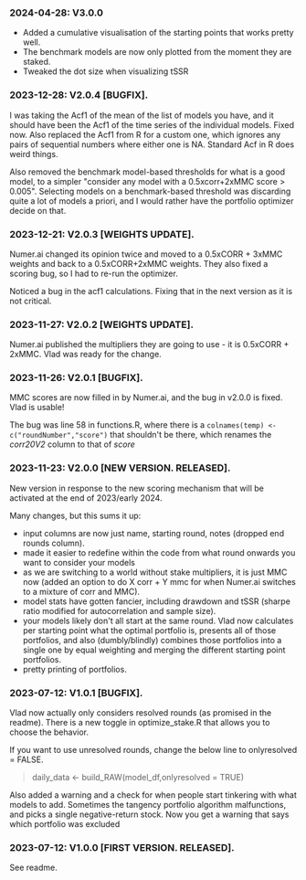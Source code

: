 ### 2024-04-28: V3.0.0

* Added a cumulative visualisation of the starting points that works pretty well.
* The benchmark models are now only plotted from the moment they are staked.
* Tweaked the dot size when visualizing tSSR

### 2023-12-28: V2.0.4 [BUGFIX].

I was taking the Acf1 of the mean of the list of models you have, and it should have been the Acf1 of the time series of the individual models. Fixed now. Also replaced the Acf1 from R for a custom one, which ignores any pairs of sequential numbers where either one is NA. Standard Acf in R does weird things.

Also removed the benchmark model-based thresholds for what is a good model, to a simpler "consider any model with a 0.5xcorr+2xMMC score > 0.005". Selecting models on a benchmark-based threshold was discarding quite a lot of models a priori, and I would rather have the portfolio optimizer decide on that.

### 2023-12-21: V2.0.3 [WEIGHTS UPDATE].

Numer.ai changed its opinion twice and moved to a 0.5xCORR + 3xMMC weights and back to a 0.5xCORR+2xMMC weights. They also fixed a scoring bug, so I had to re-run the optimizer.

Noticed a bug in the acf1 calculations. Fixing that in the next version as it is not critical.

### 2023-11-27: V2.0.2 [WEIGHTS UPDATE]. 

Numer.ai published the multipliers they are going to use - it is 0.5xCORR + 2xMMC. Vlad was ready for the change.


### 2023-11-26: V2.0.1 [BUGFIX].

MMC scores are now filled in by Numer.ai, and the bug in v2.0.0 is fixed. Vlad is usable!

The bug was line 58 in functions.R, where there is a ```colnames(temp) <- c("roundNumber","score")``` that shouldn't be there, which renames the _corr20V2_ column to that of _score_


### 2023-11-23: V2.0.0 [NEW VERSION. RELEASED].

New version in response to the new scoring mechanism that will be activated at the end of 2023/early 2024.

Many changes, but this sums it up:

* input columns are now just name, starting round, notes (dropped end rounds column).
* made it easier to redefine within the code from what round onwards you want to consider your models
* as we are switching to a world without stake multipliers, it is just MMC now (added an option to do X corr + Y mmc for when Numer.ai switches to a mixture of corr and MMC).
* model stats have gotten fancier, including drawdown and tSSR (sharpe ratio modified for autocorrelation and sample size).
* your models likely don't all start at the same round. Vlad now calculates per starting point what the optimal portfolio is, presents all of those portfolios, and also (dumbly/blindly) combines those portfolios into a single one by equal weighting and merging the different starting point portfolios.
* pretty printing of portfolios.


### 2023-07-12: V1.0.1 [BUGFIX]. 

Vlad now actually only considers resolved rounds (as promised in the readme). There is a new toggle in optimize_stake.R that allows you to choose the behavior.

If you want to use unresolved rounds, change the below line to onlyresolved = FALSE.

> daily_data <- build_RAW(model_df,onlyresolved = TRUE)

Also added a warning and a check for when people start tinkering with what models to add. Sometimes the tangency portfolio algorithm malfunctions, and picks a single negative-return stock. Now you get a warning that says which portfolio was excluded 


### 2023-07-12: V1.0.0 [FIRST VERSION. RELEASED]. 

See readme.